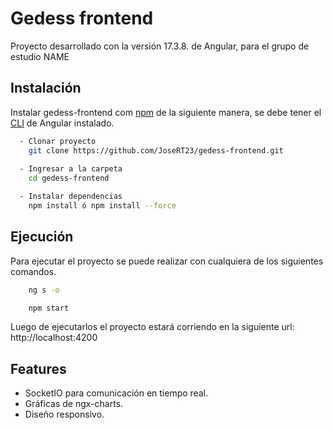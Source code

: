 
# Gedess frontend

Proyecto desarrollado con la versión 17.3.8. de Angular, para el grupo de estudio NAME

## Instalación

Instalar gedess-frontend com [npm](https://www.npmjs.com/) de la siguiente manera,
se debe tener el [CLI](https://v17.angular.io/cli) de Angular instalado.

```bash
  - Clonar proyecto
    git clone https://github.com/JoseRT23/gedess-frontend.git
  
  - Ingresar a la carpeta
    cd gedess-frontend

  - Instalar dependencias
    npm install ó npm install --force 
```

## Ejecución

Para ejecutar el proyecto se puede realizar con cualquiera de los siguientes comandos.

```bash
    ng s -o

    npm start
```

Luego de ejecutarlos el proyecto estará corriendo en la siguiente url: http://localhost:4200
## Features

- SocketIO para comunicación en tiempo real.
- Gráficas de ngx-charts.
- Diseño responsivo.


